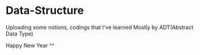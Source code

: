 # Data-Structure

Uploading some notions, codings that I've learned
Mostly by ADT(Abstract Data Type)

Happy New Year ^^

